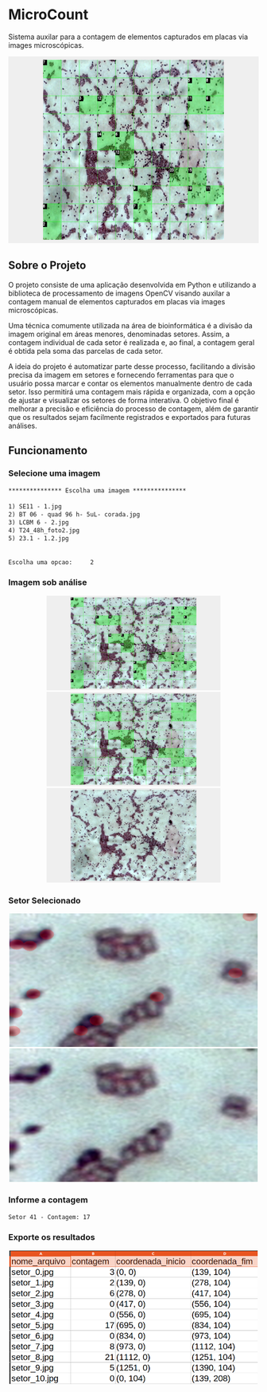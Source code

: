 # MicroCount

Sistema auxilar para a contagem de elementos capturados em placas via images microscópicas.

<p align="center">
    <img src="./assets/demoMicroCount.png" width="700px" height="375px">
</p>

## Sobre o Projeto

O projeto consiste de uma aplicação desenvolvida em Python e utilizando a biblioteca de processamento de imagens OpenCV visando auxilar a contagem manual de elementos capturados em placas via images microscópicas. 

Uma técnica comumente utilizada na área de bioinformática é a divisão da imagem original em áreas menores, denominadas setores. Assim, a contagem individual de cada setor é realizada e, ao final, a contagem geral é obtida pela soma das parcelas de cada setor.

A ideia do projeto é automatizar parte desse processo, facilitando a divisão precisa da imagem em setores e fornecendo ferramentas para que o usuário possa marcar e contar os elementos manualmente dentro de cada setor. Isso permitirá uma contagem mais rápida e organizada, com a opção de ajustar e visualizar os setores de forma interativa. O objetivo final é melhorar a precisão e eficiência do processo de contagem, além de garantir que os resultados sejam facilmente registrados e exportados para futuras análises.

## Funcionamento

### Selecione uma imagem

```
*************** Escolha uma imagem ***************

1) SE11 - 1.jpg
2) BT 06 - quad 96 h- 5uL- corada.jpg
3) LCBM 6 - 2.jpg
4) T24_48h_foto2.jpg
5) 23.1 - 1.2.jpg


Escolha uma opcao:     2
```

### Imagem sob análise

<p align="center">
    <img src="./assets/demoMicroCount.png" width="350px" height="190px">
    <img src="./assets/demoMicroCount_2.png" width="350px" height="190px">
    <img src="./assets/demoMicroCount_3.png" width="350px" height="190px">
</p>

### Setor Selecionado

<p align="center">
    <img src="./assets/demoSetor.png" width="500px" height="268px">
    <img src="./assets/demoSetor_2.png" width="500px" height="268px">
</p>

### Informe a contagem

```
Setor 41 - Contagem: 17
```

### Exporte os resultados

<p align="center">
    <img src="./assets/exportContagem.png" width="500px" height="268px">
</p>
